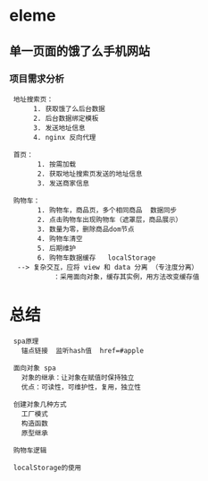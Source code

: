 # eleme
## 单一页面的饿了么手机网站
 
### 项目需求分析

     地址搜索页：
          1. 获取饿了么后台数据
          2. 后台数据绑定模板
          3. 发送地址信息
          4. nginx 反向代理
         
     首页：
           1. 按需加载
           2. 获取地址搜索页发送的地址信息
           3. 发送商家信息
               
     购物车：
           1. 购物车，商品页，多个相同商品  数据同步
           2. 点击购物车出现购物车（遮罩层，商品展示）
           3. 数量为零，删除商品dom节点
           4. 购物车清空
           5. 后期维护
           6. 购物车数据缓存   localStorage
      --> 复杂交互，应将 view 和 data 分离 （专注度分离）
               ：采用面向对象，缓存其实例，用方法改变缓存值
            
            
 # 总结
     spa原理
       锚点链接  监听hash值  href=#apple
 
     面向对象 spa
       对象的继承：让对象在赋值时保持独立
       优点：可读性，可维护性，复用，独立性
       
     创建对象几种方式
       工厂模式
       构造函数
       原型继承
       
     购物车逻辑
     
     localStorage的使用
